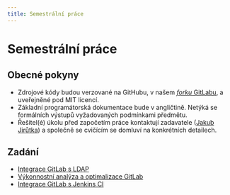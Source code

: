 ```yaml
---
title: Semestrální práce
---
```


Semestrální práce
=================

Obecné pokyny
-------------

* Zdrojové kódy budou verzované na GitHubu, v našem [_forku_ GitLabu](https://github.com/cvut/gitlabhq), a uveřejněné pod MIT licencí.
* Základní programátorská dokumentace bude v angličtině. Netýká se formálních výstupů vyžadovaných podmínkami předmětu.
* Řešitel(é) úkolu před započetím práce kontaktují zadavatele ([Jakub Jirůtka](mailto:jirutjak@fit.cvut.cz)) a společně se cvičícím se domluví na konkrétních detailech.


Zadání
------

* [Integrace GitLab s LDAP](ldap-integration.html)
* [Výkonnostní analýza a optimalizace GitLab](performance.html)
* [Integrace GitLab s Jenkins CI](jenkins-integration.html)
